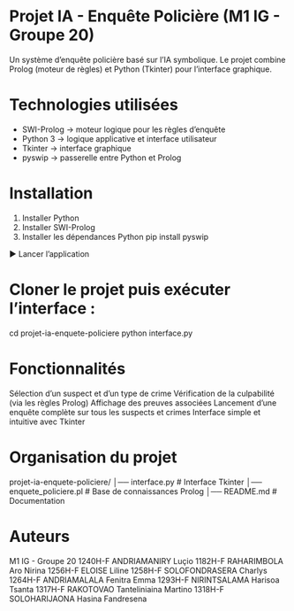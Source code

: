 # Projet IA - Enquête Policière (M1 IG - Groupe 20)
  Un système d’enquête policière basé sur l’IA symbolique.
  Le projet combine Prolog (moteur de règles) et Python (Tkinter) pour l’interface graphique.

# Technologies utilisées
  * SWI-Prolog → moteur logique pour les règles d’enquête
  * Python 3 → logique applicative et interface utilisateur
  * Tkinter → interface graphique
  * pyswip → passerelle entre Python et Prolog

# Installation
  1. Installer Python
  2. Installer SWI-Prolog
  3. Installer les dépendances Python
    pip install pyswip

▶ Lancer l’application

# Cloner le projet puis exécuter l’interface :
cd projet-ia-enquete-policiere
python interface.py

# Fonctionnalités
  Sélection d’un suspect et d’un type de crime
  Vérification de la culpabilité (via les règles Prolog)
  Affichage des preuves associées
  Lancement d’une enquête complète sur tous les suspects et crimes
  Interface simple et intuitive avec Tkinter

# Organisation du projet
projet-ia-enquete-policiere/
│── interface.py          # Interface Tkinter
│── enquete_policiere.pl  # Base de connaissances Prolog
│── README.md             # Documentation

# Auteurs

M1 IG - Groupe 20
1240H-F	ANDRIAMANIRY Luçio 
1182H-F	RAHARIMBOLA Aro Nirina
1256H-F	ELOISE Liline
1258H-F	SOLOFONDRASERA Charlys
1264H-F	ANDRIAMALALA Fenitra Emma
1293H-F	NIRINTSALAMA Harisoa Tsanta
1317H-F	RAKOTOVAO Tanteliniaina Martino
1318H-F	SOLOHARIJAONA Hasina Fandresena
